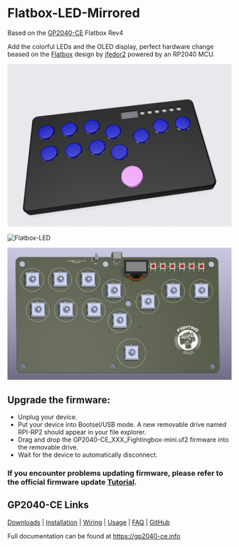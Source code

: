 # Flatbox-LED-Mirrored
Based on the [GP2040-CE](https://github.com/OpenStickCommunity/GP2040-CE) Flatbox Rev4

Add the colorful LEDs and the OLED display, perfect hardware change beased on the [Flatbox](https://github.com/jfedor2/flatbox) design by [jfedor2](https://github.com/jfedor2) powered by an RP2040 MCU.

![Flatbox-LED](pictures/4.png)

![Flatbox-LED](pictures/3.jpg)

![Flatbox-LED](pictures/6.png)

## Upgrade the firmware:
- Unplug your device.
- Put your device into Bootsel/USB mode. A new removable drive named RPI-RP2 should appear in your file explorer.
- Drag and drop the GP2040-CE_XXX_Fightingbox-mini.uf2 firmware into the removable drive.
- Wait for the device to automatically disconnect.

### If you encounter problems updating firmware, please refer to the official firmware update [Tutorial](https://gp2040-ce.info/?spm=a2g0o.detail.1000023.2.163cu936u936KZ#/installation).

## GP2040-CE Links

[Downloads](https://gp2040-ce.info/#/download) | [Installation](https://gp2040-ce.info/#/installation) | [Wiring](https://gp2040-ce.info/#/wiring) | [Usage](https://gp2040-ce.info/#/usage) | [FAQ](https://gp2040-ce.info/#/faq) | [GitHub](https://github.com/OpenStickCommunity/GP2040-CE)

Full documentation can be found at <https://gp2040-ce.info>


